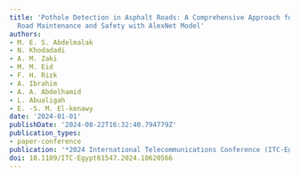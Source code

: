 ```yaml
---
title: 'Pothole Detection in Asphalt Roads: A Comprehensive Approach for Enhanced
  Road Maintenance and Safety with AlexNet Model'
authors:
- M. E. S. Abdelmalak
- N. Khodadadi
- A. M. Zaki
- M. M. Eid
- F. H. Rizk
- A. Ibrahim
- A. A. Abdelhamid
- L. Abualigah
- E. -S. M. El-kenawy
date: '2024-01-01'
publishDate: '2024-08-22T16:32:40.794779Z'
publication_types:
- paper-conference
publication: '*2024 International Telecommunications Conference (ITC-Egypt)*'
doi: 10.1109/ITC-Egypt61547.2024.10620566
---
```

